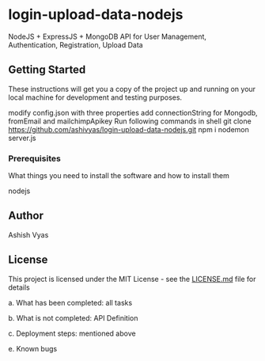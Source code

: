 # login-upload-data-nodejs

NodeJS + ExpressJS + MongoDB API for User Management, Authentication, Registration, Upload Data

## Getting Started

These instructions will get you a copy of the project up and running on your local machine for development and testing purposes. 

modify config.json with three properties
add connectionString for Mongodb, fromEmail and mailchimpApikey 
Run following commands in shell
git clone https://github.com/ashivyas/login-upload-data-nodejs.git
npm i
nodemon server.js

### Prerequisites

What things you need to install the software and how to install them

nodejs

## Author

Ashish Vyas

## License

This project is licensed under the MIT License - see the [LICENSE.md](LICENSE.md) file for details


a. What has been completed: all tasks

b. What is not completed: API Definition

c. Deployment steps: mentioned above
   
e. Known bugs
   

